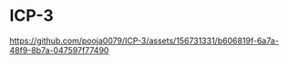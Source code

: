 # ICP-3


https://github.com/pooja0079/ICP-3/assets/156731331/b606819f-6a7a-48f9-8b7a-047597f77490

